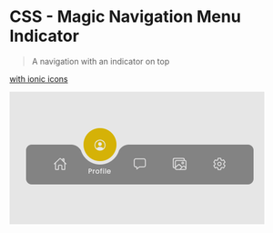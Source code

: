 # CSS - Magic Navigation Menu Indicator

> A navigation with an indicator on top


[with ionic icons](https://ionic.io/ionicons)

![screenshot](Screenshot.png)
